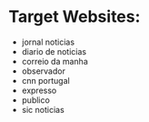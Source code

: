 # Target Websites:
- jornal noticias
- diario de noticias
- correio da manha
- observador
- cnn portugal
- expresso
- publico
- sic noticias